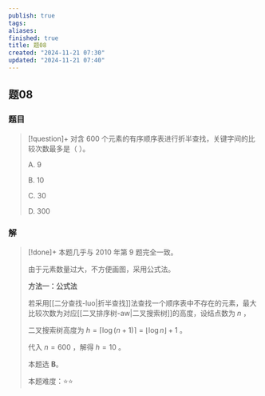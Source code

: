 ```yaml
---
publish: true
tags: 
aliases: 
finished: true
title: 题08
created: "2024-11-21 07:30"
updated: "2024-11-21 07:40"
---
```

## 题08
### 题目
> [!question]+
> 对含 600 个元素的有序顺序表进行折半查找，关键字间的比较次数最多是（ ）。
> 
> A. 9
> 
> B. 10
> 
> C. 30
> 
> D. 300
### 解
> [!done]+
> 本题几乎与 2010 年第 9 题完全一致。
> 
> 由于元素数量过大，不方便画图，采用公式法。
> 
> **方法一：公式法**
> 
> 若采用[[二分查找-luo|折半查找]]法查找一个顺序表中不存在的元素，最大比较次数为对应[[二叉排序树-aw|二叉搜索树]]的高度，设结点数为 $n$ ，
> 
> 二叉搜索树高度为 $h=\lceil \log (n + 1)\rceil = \lfloor \log n \rfloor+1$ 。
> 
> 代入 $n=600$ ，解得 $h=10$ 。
> 
> 本题选 **B**。
> 
> 本题难度：⭐️⭐️